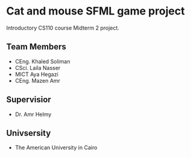# Cat and mouse SFML game project
Introductory CS110 course Midterm 2 project.

## Team Members
- CEng. Khaled Soliman
- CSci. Laila Nasser
- MICT Aya Hegazi
- CEng. Mazen Amr
## Supervisior
- Dr. Amr Helmy
## Univsersity
- The American University in Cairo

